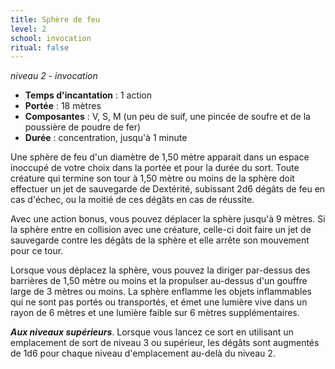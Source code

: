 ```yaml
---
title: Sphère de feu
level: 2
school: invocation
ritual: false
---
```

*niveau 2 - invocation*

- **Temps d'incantation** : 1 action
- **Portée** : 18 mètres
- **Composantes** : V, S, M (un peu de suif, une pincée de soufre et de la poussière de poudre de fer)
- **Durée** : concentration, jusqu'à 1 minute

Une sphère de feu d'un diamètre de 1,50 mètre apparait dans un espace inoccupé de votre choix dans la portée et pour la durée du sort. Toute créature qui termine son tour à 1,50 mètre ou moins de la sphère doit effectuer un jet de sauvegarde de Dextérité, subissant 2d6 dégâts de feu en cas d'échec, ou la moitié de ces dégâts en cas de réussite.

Avec une action bonus, vous pouvez déplacer la sphère jusqu'à 9 mètres. Si la sphère entre en collision avec une créature, celle-ci doit faire un jet de sauvegarde contre les dégâts de la sphère et elle arrête son mouvement pour ce tour.

Lorsque vous déplacez la sphère, vous pouvez la diriger par-dessus des barrières de 1,50 mètre ou moins et la propulser au-dessus d'un gouffre large de 3 mètres ou moins. La sphère enflamme les objets inflammables qui ne sont pas portés ou transportés, et émet une lumière vive dans un rayon de 6 mètres et une lumière faible sur 6 mètres supplémentaires.

**_Aux niveaux supérieurs_**. Lorsque vous lancez ce sort en utilisant un emplacement de sort de niveau 3 ou supérieur, les dégâts sont augmentés de 1d6 pour chaque niveau d'emplacement au-delà du niveau 2.